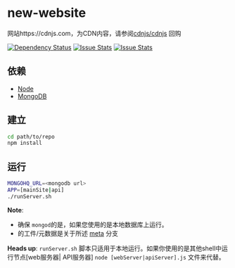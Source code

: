 new-website
===========

网站https://cdnjs.com，为CDN内容，请参阅[cdnjs/cdnjs](https://github.com/cdnjs/cdnjs) 回购

[![Dependency Status](https://david-dm.org/cdnjs/new-website.svg?theme=shields.io)](https://david-dm.org/cdnjs/new-website) [![Issue Stats](http://www.issuestats.com/github/cdnjs/new-website/badge/pr?style=flat)](http://www.issuestats.com/github/cdnjs/new-website) [![Issue Stats](http://www.issuestats.com/github/cdnjs/new-website/badge/issue?style=flat)](http://www.issuestats.com/github/cdnjs/new-website)

## 依赖

* [Node](https://nodejs.org)
* [MongoDB](https://mongodb.org)

## 建立

```sh
cd path/to/repo
npm install
```

## 运行

```sh
MONGOHQ_URL=<mongodb url>
APP=[mainSite|api]
./runServer.sh
```

**Note**:

 * 确保 `mongod`的是，如果您使用的是本地数据库上运行。
 * 的工件/元数据是关于所述 [meta](https://github.com/cdnjs/new-website/tree/meta) 分支

**Heads up**: `runServer.sh` 脚本只适用于本地运行。如果你使用的是其他shell中运行节点[web服务器| API服务器]  `node [webServer|apiServer].js` 文件来代替。
